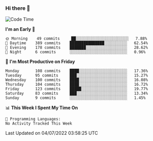 ### Hi there 👋

<!--
**abhay-singh-au3/abhay-singh-au3** is a ✨ _special_ ✨ repository because its `README.md` (this file) appears on your GitHub profile.

Here are some ideas to get you started:

- 🔭 I’m currently working on ...
- 🌱 I’m currently learning ...
- 👯 I’m looking to collaborate on ...
- 🤔 I’m looking for help with ...
- 💬 Ask me about ...
- 📫 How to reach me: ...
- 😄 Pronouns: ...
- ⚡ Fun fact: ...
-->


<!--START_SECTION:waka-->
![Code Time](http://img.shields.io/badge/Code%20Time-0%20secs-blue)

**I'm an Early 🐤** 

```text
🌞 Morning    49 commits     ██░░░░░░░░░░░░░░░░░░░░░░░   7.88% 
🌆 Daytime    389 commits    ███████████████░░░░░░░░░░   62.54% 
🌃 Evening    178 commits    ███████░░░░░░░░░░░░░░░░░░   28.62% 
🌙 Night      6 commits      ░░░░░░░░░░░░░░░░░░░░░░░░░   0.96%

```
📅 **I'm Most Productive on Friday** 

```text
Monday       108 commits    ████░░░░░░░░░░░░░░░░░░░░░   17.36% 
Tuesday      95 commits     ███░░░░░░░░░░░░░░░░░░░░░░   15.27% 
Wednesday    100 commits    ████░░░░░░░░░░░░░░░░░░░░░   16.08% 
Thursday     104 commits    ████░░░░░░░░░░░░░░░░░░░░░   16.72% 
Friday       123 commits    █████░░░░░░░░░░░░░░░░░░░░   19.77% 
Saturday     83 commits     ███░░░░░░░░░░░░░░░░░░░░░░   13.34% 
Sunday       9 commits      ░░░░░░░░░░░░░░░░░░░░░░░░░   1.45%

```


📊 **This Week I Spent My Time On** 

```text
💬 Programming Languages: 
No Activity Tracked This Week

```


 Last Updated on 04/07/2022 03:58:25 UTC
<!--END_SECTION:waka-->
